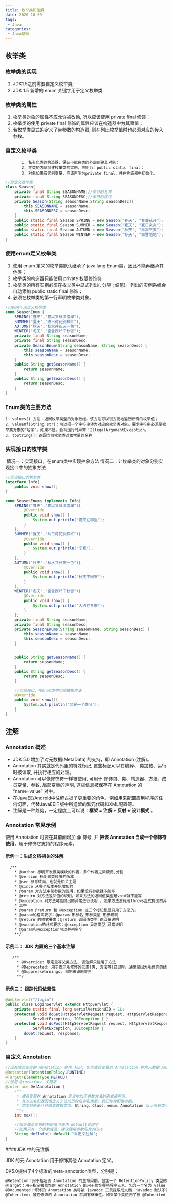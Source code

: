 ```yaml
---
title: 枚举类和注解
date: 2020-10-09
tags:
 - Java
categories:
 - Java基础
---
```


## 枚举类

### 枚举类的实现

1. JDK1.5之前需要自定义枚举类;
2. JDK 1.5 新增的 enum 关键字用于定义枚举类.



### 枚举类的属性

1. 枚举类对象的属性不应允许被改动, 所以应该使用 private final 修饰；
2. 枚举类的使用 private final 修饰的属性应该在构造器中为其赋值；
3. 若枚举类显式的定义了带参数的构造器, 则在列出枚举值时也必须对应的传入参数。



### 自定义枚举类

           1. 私有化类的构造器，保证不能在类的外部创建其对象；
           2. 在类的内部创建枚举类的实例。声明为：public static final；
           3. 对象如果有实例变量，应该声明为private final，并在构造器中初始化。

```java
//自定义枚举类
class Season{
    private final String SEASONNAME;//季节的名称
    private final String SEASONDESC;//季节的描述
    private Season(String seasonName,String seasonDesc){
        this.SEASONNAME = seasonName;
        this.SEASONDESC = seasonDesc;
    }
    public static final Season SPRING = new Season("春天", "春暖花开");
    public static final Season SUMMER = new Season("夏天", "夏日炎炎");
    public static final Season AUTUMN = new Season("秋天", "秋高气爽");
    public static final Season WINTER = new Season("冬天", "白雪皑皑");
}
```



### 使用enum定义枚举类

1. 使用 enum 定义的枚举类默认继承了 java.lang.Enum类，因此不能再继承其他类；
2. 枚举类的构造器只能使用 private 权限修饰符
3. 枚举类的所有实例必须在枚举类中显式列出(, 分隔 ; 结尾)。列出的实例系统会自动添加 public static final 修饰；
4. 必须在枚举类的第一行声明枚举类对象。

```java
//使用enum定义枚举类
enum SeasonEnum {
    SPRING("春天","春风又绿江南岸"),
    SUMMER("夏天","映日荷花别样红"),
    AUTUMN("秋天","秋水共长天一色"),
    WINTER("冬天","窗含西岭千秋雪");
    private final String seasonName;
    private final String seasonDesc;
    private SeasonEnum(String seasonName, String seasonDesc) {
        this.seasonName = seasonName;
        this.seasonDesc = seasonDesc;
    }
    public String getSeasonName() {
        return seasonName;
    }
    public String getSeasonDesc() {
        return seasonDesc;
    }
}
```



### Enum类的主要方法

    1. values() 方法：返回枚举类型的对象数组。该方法可以很方便地遍历所有的枚举值；
    2. valueOf(String str)：可以把一个字符串转为对应的枚举类对象。要求字符串必须是枚举类对象的“名字”。如果不是，会有运行时异常：IllegalArgumentException。
    3. toString()：返回当前枚举类对象常量的名称



### 实现接口的枚举类

​    情况一：实现接口，在enum类中实现抽象方法
​    情况二：让枚举类的对象分别实现接口中的抽象方法

```java
//实现接口的枚举类
interface Info{
    public void show();
}

enum SeasonEnums implements Info{
    SPRING("春天","春风又绿江南岸"){
        @Override
        public void show() {
            System.out.println("春天在哪里");
        }
    },
    SUMMER("夏天","映日荷花别样红"){
        @Override
        public void show() {
            System.out.println("宁夏");
        }
    },
    AUTUMN("秋天","秋水共长天一色"){
        @Override
        public void show() {
            System.out.println("秋天不回来");
        }
    },
    WINTER("冬天","窗含西岭千秋雪"){
        @Override
        public void show() {
            System.out.println("大约在冬季");
        }
    };
    private final String seasonName;
    private final String seasonDesc;
    private SeasonEnums(String seasonName, String seasonDesc) {
        this.seasonName = seasonName;
        this.seasonDesc = seasonDesc;
    }


    public String getSeasonName() {
        return seasonName;
    }
    public String getSeasonDesc() {
        return seasonDesc;
    }

    //实现接口，在enum类中实现抽象方法
    @Override
    public void show(){
        System.out.println("又是一个季节");
    }
}
```



## 注解

### Annotation 概述

- JDK 5.0 增加了对元数据(MetaData) 的支持，即 Annotation (注解)。
- Annotation 其实就是代码里的特殊标记, 这些标记可以在编译、 类加载、运行时被读取, 并执行相应的处理。
- Annotation 可以像修饰符一样被使用, 可用于 修饰包、类、构造器、方法、成员变量、参数, 局部变量的声明, 这些信息被保存在 Annotation 的 “name=value” 对中。
- 在JavaEE/Android中注解占据了更重要的角色，例如用来配置应用程序的任何切面，代替JavaEE旧版中所遗留的繁冗代码和XML配置等。
- 注解是一种趋势，一定程度上可以说：**框架 = 注解 + 反射 + 设计模式** 。



### Annotation  常见示例

使用 Annotation 时要在其前面增加 @ 符号, 并 **把该 Annotation 当成一个修饰符使用**，用于修饰它支持的程序元素。

#### 示例一：生成文档相关的注解

```tex
  /**
    * @author 标明开发该类模块的作者，多个作者之间使用,分割
    * @version 标明该类模块的版本
    * @see 参考转向，也就是相关主题
    * @since 从哪个版本开始增加的
    * @param 对方法中某参数的说明，如果没有参数就不能写
    * @return 对方法返回值的说明，如果方法的返回值类型是void就不能写
    * @exception 对方法可能抛出的异常进行说明 ，如果方法没有用throws显式抛出的异常就不能写
    * 其中
    * @param @return 和 @exception 这三个标记都是只用于方法的。
    * @param的格式要求：@param 形参名 形参类型 形参说明
    * @return 的格式要求：@return 返回值类型 返回值说明
    * @exception的格式要求：@exception 异常类型 异常说明
    * @param和@exception可以并列多个
    **/
```



#### 示例二： JDK 内置的三个基本注解

```tex
   /**
     * @Override: 限定重写父类方法, 该注解只能用于方法
     * @Deprecated: 用于表示所修饰的元素(类, 方法等)已过时。通常是因为所修饰的结构危险或存在更好的选择
     * @SuppressWarnings: 抑制编译器警告
     **/
```



####  示例三： 跟踪代码依赖性

```java
@WebServlet("/login")
public class LoginServlet extends HttpServlet {
    private static final long serialVersionUID = 1L;
    protected void doGet(HttpServletRequest request, HttpServletResponse response) throws
            ServletException, IOException { }
    protected void doPost(HttpServletRequest request, HttpServletResponse response) throws
            ServletException, IOException {
        doGet(request, response);
    } 
}
```



### 自定义 Annotation

```java
//没有成员定义的 Annotation 称为 标记; 包含成员变量的 Annotation 称为元数据 Annotation
@Retention(RetentionPolicy.RUNTIME)
@Target(ElementType.METHOD)
//使用 @interface 关键字
@interface DefAnnotation {
    /**
     * 成员变量在 Annotation 定义中以无参数方法的形式来声明。
     * 其方法名和返回值定义了该成员的名字和类型。我们称为配置参数。
     * 类型只能是八种基本数据类型、String、Class、enum、Annotation 以上所有类型的数组。
     **/
    int max();

    //指定成员变量的初始值可使用 default关键字
    //如果只有一个参数成员，建议使用参数名为value
    String defInfo() default "自定义注解";
}
```



####JDK 中的元注解

JDK 的元 Annotation 用于修饰其他 Annotation 定义。

DK5.0提供了4个标准的meta-annotation类型，分别是：

```tex
@Retention：用于指定该 Annotation 的生命周期，包含一个 RetentionPolicy 类型的成员变量；
@Target：用于指定被修饰的 Annotation 能用于修饰哪些程序元素，包含一个名为 value 的成员变量；
@Documented：修饰的 Annotation 类将被 javadoc 工具提取成文档，javadoc 默认不包括该注解，定义为Documented 的注解必须设置Retention值为 RUNTIME；
@Inherited: 被它修饰的 Annotation 将具有继承性。如果某个类使用了被 @Inherited 修饰的 Annotation, 则其子类将自动具有该注解。
```

